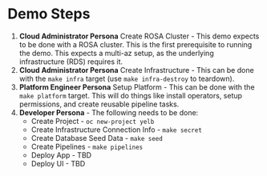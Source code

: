 # Demo Steps

1. **Cloud Administrator Persona** Create ROSA Cluster - This demo expects to be done with a ROSA cluster.  This is the first prerequisite to running the demo.
This expects a multi-az setup, as the underlying infrastructure (RDS) requires it.
2. **Cloud Administrator Persona** Create Infrastructure - This can be done with the `make infra` target (use `make infra-destroy` to teardown).
3. **Platform Engineer Persona** Setup Platform - This can be done with the `make platform` target.  This will do things like install operators, setup permissions, 
and create reusable pipeline tasks.
4. **Developer Persona** - The following needs to be done:
   * Create Project - `oc new-project yelb`
   * Create Infrastructure Connection Info - `make secret`
   * Create Database Seed Data - `make seed`
   * Create Pipelines - `make pipelines`
   * Deploy App - TBD
   * Deploy UI - TBD
